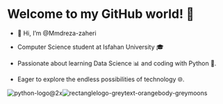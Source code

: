 # Welcome to my GitHub world! 🌟
- 👋 Hi, I’m @Mmdreza-zaheri

- Computer Science student at Isfahan University 🎓
- Passionate about learning Data Science 📊 and coding with Python 🐍.
- Eager to explore the endless possibilities of technology 🌐.
  
![python-logo@2x](https://github.com/Mmdreza-zaheri/Mmdreza-zaheri/assets/124300818/c9945775-ee75-4339-9bee-bf9e3a59f92a)![rectanglelogo-greytext-orangebody-greymoons](https://github.com/Mmdreza-zaheri/Mmdreza-zaheri/assets/124300818/ebf6b7c9-9aeb-4b4e-b9a7-48a6c6b24dce)


<!---
Mmdreza-zaheri/Mmdreza-zaheri is a ✨ special ✨ repository because its `README.md` (this file) appears on your GitHub profile.
You can click the Preview link to take a look at your changes.
--->
